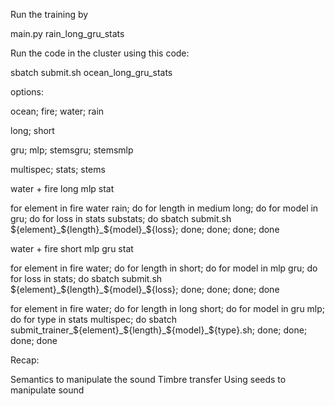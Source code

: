 Run the training by

main.py rain_long_gru_stats

Run the code in the cluster using this code:

sbatch submit.sh ocean_long_gru_stats

options:

ocean; fire; water; rain

long; short

gru; mlp; stemsgru; stemsmlp

multispec; stats; stems

water + fire long mlp stat

for element in fire water rain; do for length in medium long; do for model in gru; do for loss in stats substats; do sbatch submit.sh ${element}_${length}_${model}_${loss}; done; done; done; done

water + fire short mlp gru stat

for element in fire water; do for length in short; do for model in mlp gru; do for loss in stats; do sbatch submit.sh ${element}_${length}_${model}_${loss}; done; done; done; done

for element in fire water; do for length in long short; do for model in gru mlp; do for type in stats multispec; do sbatch submit_trainer_${element}_${length}_${model}_${type}.sh; done; done; done; done

Recap:

Semantics to manipulate the sound
Timbre transfer
Using seeds to manipulate sound